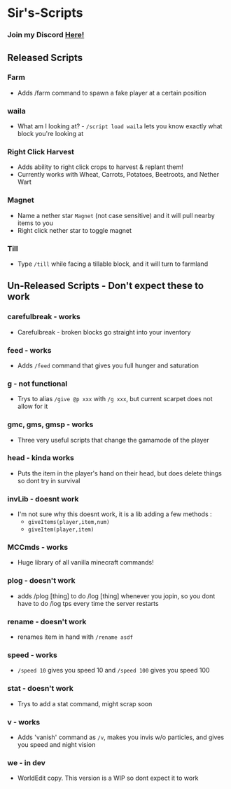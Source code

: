 # Sir's-Scripts

### Join my Discord [Here!](https://discord.gg/wRZ7mex)

## Released Scripts
### Farm
 - Adds /farm command to spawn a fake player at a certain position
### waila
 - What am I looking at? - `/script load waila` lets you know exactly what block you're looking at
### Right Click Harvest
 - Adds ability to right click crops to harvest & replant them!
 - Currently works with Wheat, Carrots, Potatoes, Beetroots, and Nether Wart
### Magnet
 - Name a nether star `Magnet` (not case sensitive) and it will pull nearby items to you
 - Right click nether star to toggle magnet
### Till
 - Type `/till` while facing a tillable block, and it will turn to farmland
 
## Un-Released Scripts - Don't expect these to work
### carefulbreak - works
 - Carefulbreak - broken blocks go straight into your inventory
### feed - works
 - Adds `/feed` command that gives you full hunger and saturation
### g - not functional
 - Trys to alias `/give @p xxx` with `/g xxx`, but current scarpet does not allow for it
### gmc, gms, gmsp - works
 - Three very useful scripts that change the gamamode of the player
### head - kinda works
 - Puts the item in the player's hand on their head, but does delete things so dont try in survival
### invLib - doesnt work
 - I'm not sure why this doesnt work, it is a lib adding a few methods :
   - `giveItems(player,item,num)`
   - `giveItem(player,item)`
### MCCmds - works
 - Huge library of all vanilla minecraft commands!
### plog - doesn't work
 - adds /plog \[thing] to do /log \[thing] whenever you jopin, so you dont have to do /log tps every time the server restarts
### rename - doesn't work
 - renames item in hand with `/rename asdf`
### speed - works
 - `/speed 10` gives you speed 10 and `/speed 100` gives you speed 100
### stat - doesn't work
 - Trys to add a stat command, might scrap soon
### v - works
 - Adds 'vanish' command as `/v`, makes you invis w/o particles, and gives you speed and night vision
### we - in dev
 - WorldEdit copy. This version is a WIP so dont expect it to work
